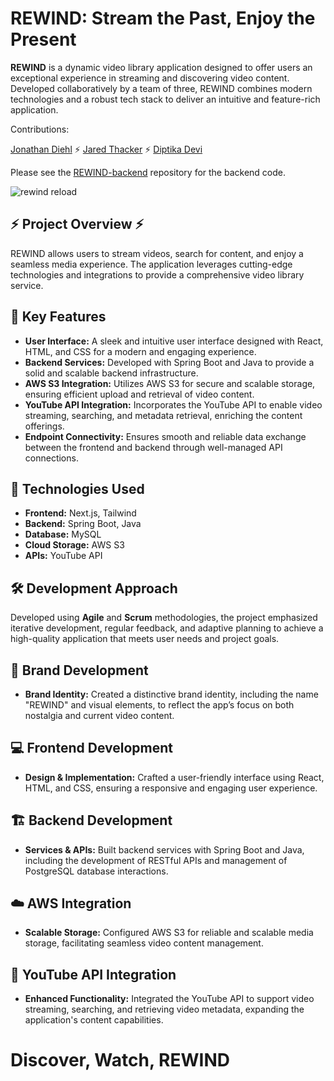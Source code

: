 # REWIND: Stream the Past, Enjoy the Present

**REWIND** is a dynamic video library application designed to offer users an exceptional experience in streaming and discovering video content. Developed collaboratively by a team of three, REWIND combines modern technologies and a robust tech stack to deliver an intuitive and feature-rich application.

Contributions: 

[Jonathan Diehl](https://github.com/JWDiehl) ⚡️ [Jared Thacker](https://github.com/JaredThacker) ⚡️ [Diptika Devi](https://github.com/DiptikaD)

Please see the [REWIND-backend](https://github.com/JWDiehl/REWIND-backend) repository for the backend code.

![rewind reload](https://github.com/user-attachments/assets/9ab9b038-e5cb-424e-b779-df7faa59b5e8)

## ⚡️ **Project Overview ⚡️**

REWIND allows users to stream videos, search for content, and enjoy a seamless media experience. The application leverages cutting-edge technologies and integrations to provide a comprehensive video library service. 

## 🌟 **Key Features**

- **User Interface:** A sleek and intuitive user interface designed with React, HTML, and CSS for a modern and engaging experience.
- **Backend Services:** Developed with Spring Boot and Java to provide a solid and scalable backend infrastructure.
- **AWS S3 Integration:** Utilizes AWS S3 for secure and scalable storage, ensuring efficient upload and retrieval of video content.
- **YouTube API Integration:** Incorporates the YouTube API to enable video streaming, searching, and metadata retrieval, enriching the content offerings.
- **Endpoint Connectivity:** Ensures smooth and reliable data exchange between the frontend and backend through well-managed API connections.

## 🔧 **Technologies Used**

- **Frontend:** Next.js, Tailwind
- **Backend:** Spring Boot, Java
- **Database:** MySQL
- **Cloud Storage:** AWS S3
- **APIs:** YouTube API

## 🛠️ **Development Approach**

Developed using **Agile** and **Scrum** methodologies, the project emphasized iterative development, regular feedback, and adaptive planning to achieve a high-quality application that meets user needs and project goals.

## 🎨 **Brand Development**

- **Brand Identity:** Created a distinctive brand identity, including the name "REWIND" and visual elements, to reflect the app’s focus on both nostalgia and current video content.

## 💻 **Frontend Development**

- **Design & Implementation:** Crafted a user-friendly interface using React, HTML, and CSS, ensuring a responsive and engaging user experience.

## 🏗️ **Backend Development**

- **Services & APIs:** Built backend services with Spring Boot and Java, including the development of RESTful APIs and management of PostgreSQL database interactions.

## ☁️ **AWS Integration**

- **Scalable Storage:** Configured AWS S3 for reliable and scalable media storage, facilitating seamless video content management.

## 🎥 **YouTube API Integration**

- **Enhanced Functionality:** Integrated the YouTube API to support video streaming, searching, and retrieving video metadata, expanding the application's content capabilities.

# Discover, Watch, REWIND 

